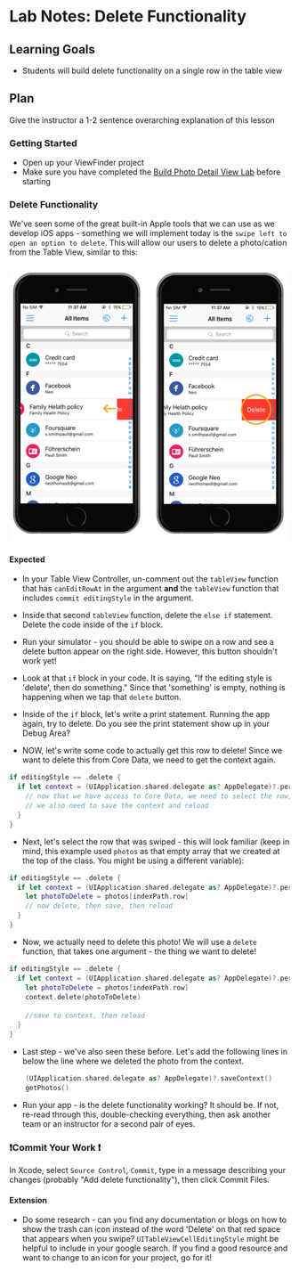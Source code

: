 # Lab Notes: Delete Functionality

## Learning Goals

* Students will build delete functionality on a single row in the table view

## Plan

Give the instructor a 1-2 sentence overarching explanation of this lesson


### Getting Started

* Open up your ViewFinder project
* Make sure you have completed the [Build Photo Detail View Lab](https://github.com/turingschool-projects/kwk-level3-swift/blob/master/sessions/build_photo_detail_view.markdown) before starting

### Delete Functionality

We've seen some of the great built-in Apple tools that we can use as we develop iOS apps - something we will implement today is the `swipe left to open an option to delete`. This will allow our users to delete a photo/cation from the Table View, similar to this:

![inline](slide_images/delete_swipe.png)

#### Expected

* In your Table View Controller, un-comment out the `tableView` function that has `canEditRowAt` in the argument **and** the `tableView` function that includes `commit editingStyle` in the argument.

* Inside that second `tableView` function, delete the `else if` statement. Delete the code inside of the `if` block.

* Run your simulator - you should be able to swipe on a row and see a delete button appear on the right side. However, this button shouldn't work yet!

* Look at that `if` block in your code. It is saying, "If the editing style is 'delete', then do something." Since that 'something' is empty, nothing is happening when we tap that `delete` button.

* Inside of the `if` block, let's write a print statement. Running the app again, try to delete. Do you see the print statement show up in your Debug Area?

* NOW, let's write some code to actually get this row to delete! Since we want to delete this from Core Data, we need to get the context again.  

```swift
if editingStyle == .delete {
  if let context = (UIApplication.shared.delegate as? AppDelegate)?.persistentContainer.viewContext {
    // now that we have access to Core Data, we need to select the row, then delete the photo
    // we also need to save the context and reload
  }
}
```

* Next, let's select the row that was swiped - this will look familiar (keep in mind, this example used `photos` as that empty array that we created at the top of the class. You might be using a different variable):

```swift
if editingStyle == .delete {
  if let context = (UIApplication.shared.delegate as? AppDelegate)?.persistentContainer.viewContext {
    let photoToDelete = photos[indexPath.row]
    // now delete, then save, then reload
  }
}
```

* Now, we actually need to delete this photo! We will use a `delete` function, that takes one argument - the thing we want to delete!

```swift
if editingStyle == .delete {
  if let context = (UIApplication.shared.delegate as? AppDelegate)?.persistentContainer.viewContext {
    let photoToDelete = photos[indexPath.row]
    context.delete(photoToDelete)

    //save to context, then reload
  }
}
```

* Last step - we've also seen these before. Let's add the following lines in below the line where we deleted the photo from the context.

```swift
    (UIApplication.shared.delegate as? AppDelegate)?.saveContext()
    getPhotos()
```
* Run your app - is the delete functionality working? It should be. If not, re-read through this, double-checking everything, then ask another team or an instructor for a second pair of eyes.

### ❗️Commit Your Work ❗️

In Xcode, select `Source Control`, `Commit`, type in a message describing your changes (probably "Add delete functionality"), then click Commit Files.

#### Extension

* Do some research - can you find any documentation or blogs on how to show the trash can icon instead of the word 'Delete' on that red space that appears when you swipe? `UITableViewCellEditingStyle` might be helpful to include in your google search. If you find a good resource and want to change to an icon for your project, go for it!
